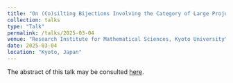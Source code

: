 ```yaml
---
title: "On (Co)silting Bijections Involving the Category of Large Projective Presentations"
collection: talks
type: "Talk"
permalink: /talks/2025-03-04
venue: "Research Institute for Mathematical Sciences, Kyoto University"
date: 2025-03-04
location: "Kyoto, Japan"
---
```


The abstract of this talk may be consulted [here](https://aaronkychan.github.io/2025PerspTilt/#barcelonieves).
